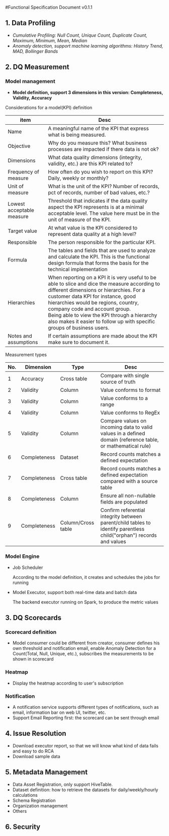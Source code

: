 #Functional Specification Document v0.1.1


## 1. Data Profiling
- *Cumulative Profiling: Null Count, Unique Count, Duplicate Count, Maximum, Minimum, Mean, Median*
- *Anomaly detection, support machine learning algorithms: History Trend, MAD, Bollinger Bands*

## 2. DQ Measurement
### Model management
- **Model definition, support 3 dimensions in this version: Completeness, Validity, Accuracy**

Considerations for a model(KPI) definition

| item   | Desc |
|-------------- | --------------- |
| Name | A meaningful name of the KPI that express what is being measured.  |
| Objective | Why do you measure this? What business processes are impacted if there data is not ok?  |
| Dimensions | What data quality dimensions (integrity, validity, etc.) are this KPI related to?  |
| Frequency of measure |How often do you wish to report on this KPI? Daily, weekly or monthly?  |
|Unit of measure|What is the unit of the KPI? Number of records, pct of records, number of bad values, etc.?|
|Lowest acceptable measure| Threshold that indicates if the data quality aspect the KPI represents is at a minimal acceptable level. The value here must be in the unit of measure of the KPI. |
|Target value|At what value is the KPI considered to represent data quality at a high level? |
|Responsible|The person responsible for the particular KPI. |
|Formula|The tables and fields that are used to analyze and calculate the KPI. This is the functional design formula that forms the basis for the technical implementation|
|Hierarchies|When reporting on a KPI it is very useful to be able to slice and dice the measure according to different dimensions or hierarchies. For a customer data KPI for instance, good hierarchies would be regions, country, company code and account group.<br/> Being able to view the KPI through a hierarchy also makes it easier to follow up with specific groups of business users. |
|Notes and assumptions|If certain assumptions are made about the KPI make sure to document it. |


Measurement types

|No. | Dimension |Type           |    Desc|
|----|-----------|---------------|--------|
| 1   | Accuracy  | Cross table   | Compare with single source of truth|
|  2  | Validity  | Column        | Value conforms to format           |
|   3 | Validity  | Column        | Value conforms to a range          |
|   4 | Validity  | Column        | Value conforms to RegEx            |
|  5  | Validity  | Column        | Compare values on incoming data to valid values in a defined domain (reference table, or mathematical rule)            |
|  6  | Completeness| Dataset     | Record counts matches a defined expectation |
|  7  | Completeness| Cross table     | Record counts matches a defined expectation compared with a source table |
|  8  | Completeness| Column      | Ensure all non-nullable fields are populated |
|  9  | Completeness| Column/Cross table      | Confirm referential integrity between parent/child tables to identify parentless child("orphan") records and values |


### Model Engine
- Job Scheduler

  According to the model definition, it creates and schedules the jobs for running
- Model Executor, support both real-time data and batch data

  The backend executor running on Spark, to produce the metric values

## 3. DQ Scorecards

### Scorecard definition
- Model consumer could be different from creator, consumer defines his own threshold and notification email, enable Anomaly Detection for a Count(Total, Null, Unique, etc.),  subscribes the measurements to be shown in scorecard

### Heatmap
- Display the heatmap according to user's subscription

### Notification
- A notification service supports different types of notifications, such as email, information bar on web UI, twitter, etc.
- Support Email Reporting first: the scorecard can be sent through email

## 4. Issue Resolution
- Download executor report, so that we will know what kind of data fails and easy to do RCA
- Download sample data

## 5. Metadata Management
- Data Asset Registration, only support HiveTable.
- Dataset definition: how to retrieve the datasets for daily/weekly/hourly calculations
- Schema Registration
- Organization management
- Others

## 6. Security
